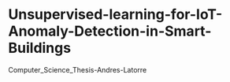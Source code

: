 # Unsupervised-learning-for-IoT-Anomaly-Detection-in-Smart-Buildings
Computer_Science_Thesis-Andres-Latorre
